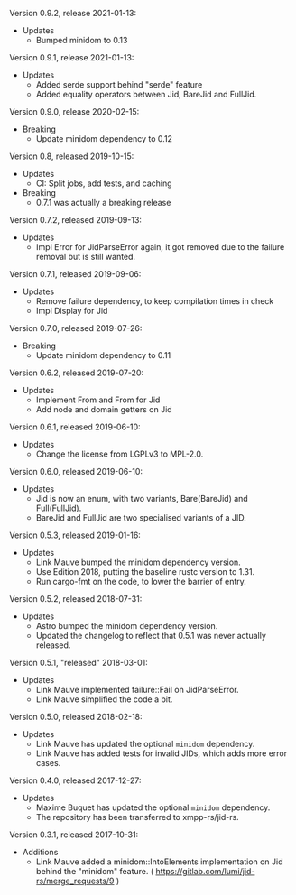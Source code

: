 Version 0.9.2, release 2021-01-13:
  * Updates
    - Bumped minidom to 0.13

Version 0.9.1, release 2021-01-13:
  * Updates
    - Added serde support behind "serde" feature
    - Added equality operators between Jid, BareJid and FullJid.

Version 0.9.0, release 2020-02-15:
  * Breaking
    - Update minidom dependency to 0.12

Version 0.8, released 2019-10-15:
  * Updates
    - CI: Split jobs, add tests, and caching
  * Breaking
    - 0.7.1 was actually a breaking release

Version 0.7.2, released 2019-09-13:
  * Updates
    - Impl Error for JidParseError again, it got removed due to the failure removal but is still wanted.

Version 0.7.1, released 2019-09-06:
  * Updates
    - Remove failure dependency, to keep compilation times in check
    - Impl Display for Jid

Version 0.7.0, released 2019-07-26:
  * Breaking
    - Update minidom dependency to 0.11

Version 0.6.2, released 2019-07-20:
  * Updates
    - Implement From<BareJid> and From<FullJid> for Jid
    - Add node and domain getters on Jid

Version 0.6.1, released 2019-06-10:
  * Updates
    - Change the license from LGPLv3 to MPL-2.0.

Version 0.6.0, released 2019-06-10:
  * Updates
    - Jid is now an enum, with two variants, Bare(BareJid) and Full(FullJid).
    - BareJid and FullJid are two specialised variants of a JID.

Version 0.5.3, released 2019-01-16:
  * Updates
    - Link Mauve bumped the minidom dependency version.
    - Use Edition 2018, putting the baseline rustc version to 1.31.
    - Run cargo-fmt on the code, to lower the barrier of entry.

Version 0.5.2, released 2018-07-31:
  * Updates
    - Astro bumped the minidom dependency version.
    - Updated the changelog to reflect that 0.5.1 was never actually released.

Version 0.5.1, "released" 2018-03-01:
  * Updates
    - Link Mauve implemented failure::Fail on JidParseError.
    - Link Mauve simplified the code a bit.

Version 0.5.0, released 2018-02-18:
  * Updates
    - Link Mauve has updated the optional `minidom` dependency.
    - Link Mauve has added tests for invalid JIDs, which adds more error cases.

Version 0.4.0, released 2017-12-27:
  * Updates
    - Maxime Buquet has updated the optional `minidom` dependency.
    - The repository has been transferred to xmpp-rs/jid-rs.

Version 0.3.1, released 2017-10-31:
  * Additions
    - Link Mauve added a minidom::IntoElements implementation on Jid behind the "minidom" feature. ( https://gitlab.com/lumi/jid-rs/merge_requests/9 )
